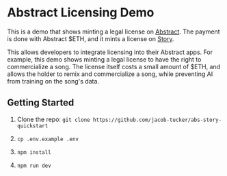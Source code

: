 # Abstract Licensing Demo

This is a demo that shows minting a legal license on [Abstract](https://docs.abs.xyz). The payment is done with Abstract $ETH, and it mints a license on [Story](https://docs.story.foundation).

This allows developers to integrate licensing into their Abstract apps. For example, this demo shows minting a legal license to have the right to commercialize a song. The license itself costs a small amount of $ETH, and allows the holder to remix and commercialize a song, while preventing AI from training on the song's data.

## Getting Started

1. Clone the repo: `git clone https://github.com/jacob-tucker/abs-story-quickstart`

2. `cp .env.example .env`

3. `npm install`

4. `npm run dev`
